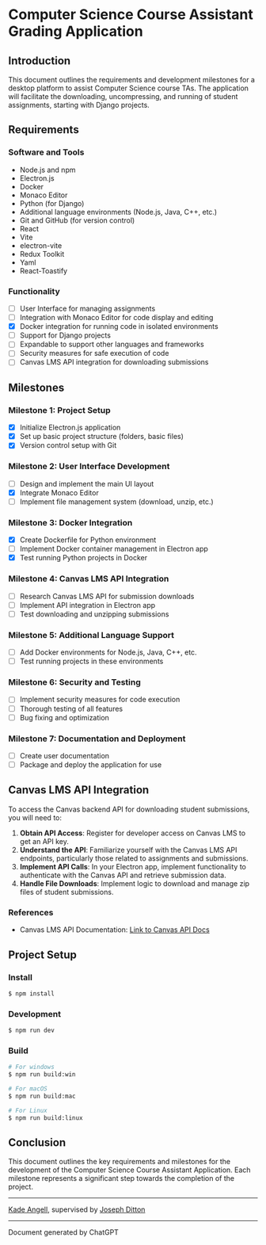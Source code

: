 # Computer Science Course Assistant Grading Application

## Introduction

This document outlines the requirements and development milestones for a desktop platform to assist Computer Science course TAs. The application will facilitate the downloading, uncompressing, and running of student assignments, starting with Django projects.

## Requirements

### Software and Tools

-   Node.js and npm
-   Electron.js
-   Docker
-   Monaco Editor
-   Python (for Django)
-   Additional language environments (Node.js, Java, C++, etc.)
-   Git and GitHub (for version control)
-   React
-   Vite
-   electron-vite
-   Redux Toolkit
-   Yaml
-   React-Toastify

### Functionality

-   [ ] User Interface for managing assignments
-   [ ] Integration with Monaco Editor for code display and editing
-   [X] Docker integration for running code in isolated environments
-   [ ] Support for Django projects
-   [ ] Expandable to support other languages and frameworks
-   [ ] Security measures for safe execution of code
-   [ ] Canvas LMS API integration for downloading submissions

## Milestones

### Milestone 1: Project Setup

-   [x] Initialize Electron.js application
-   [x] Set up basic project structure (folders, basic files)
-   [x] Version control setup with Git

### Milestone 2: User Interface Development

-   [ ] Design and implement the main UI layout
-   [x] Integrate Monaco Editor
-   [ ] Implement file management system (download, unzip, etc.)

### Milestone 3: Docker Integration

-   [x] Create Dockerfile for Python environment
-   [ ] Implement Docker container management in Electron app
-   [x] Test running Python projects in Docker

### Milestone 4: Canvas LMS API Integration

-   [ ] Research Canvas LMS API for submission downloads
-   [ ] Implement API integration in Electron app
-   [ ] Test downloading and unzipping submissions

### Milestone 5: Additional Language Support

-   [ ] Add Docker environments for Node.js, Java, C++, etc.
-   [ ] Test running projects in these environments

### Milestone 6: Security and Testing

-   [ ] Implement security measures for code execution
-   [ ] Thorough testing of all features
-   [ ] Bug fixing and optimization

### Milestone 7: Documentation and Deployment

-   [ ] Create user documentation
-   [ ] Package and deploy the application for use

## Canvas LMS API Integration

To access the Canvas backend API for downloading student submissions, you will need to:

1. **Obtain API Access**: Register for developer access on Canvas LMS to get an API key.
2. **Understand the API**: Familiarize yourself with the Canvas LMS API endpoints, particularly those related to assignments and submissions.
3. **Implement API Calls**: In your Electron app, implement functionality to authenticate with the Canvas API and retrieve submission data.
4. **Handle File Downloads**: Implement logic to download and manage zip files of student submissions.

### References

-   Canvas LMS API Documentation: [Link to Canvas API Docs](https://canvas.instructure.com/doc/api/)

## Project Setup

### Install

```bash
$ npm install
```

### Development

```bash
$ npm run dev
```

### Build

```bash
# For windows
$ npm run build:win

# For macOS
$ npm run build:mac

# For Linux
$ npm run build:linux
```

## Conclusion

This document outlines the key requirements and milestones for the development of the Computer Science Course Assistant Application. Each milestone represents a significant step towards the completion of the project.

---

[Kade Angell](mailto:kade.angell@usu.edu), supervised by [Joseph Ditton](mailto:joseph.ditton@usu.edu) 
<br /> <hr />
Document generated by ChatGPT
